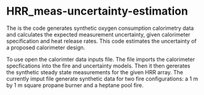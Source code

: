 # HRR_meas-uncertainty-estimation
The is the code generates synthetic oxygen consumption calorimetry data and calculates the expected measurement uncertainty, given calorimeter specification and heat release rates. This code estimates the uncertainty of a proposed calorimeter design. 

To use open the calorimter data inputs file. The file imports the calorimeter specfications into the fire and uncertainty models. Then it then gererates the synthetic steady state measurements for the given HRR array. The currently imput file generate synthetic data for two fire configurations: a 1 m by 1 m square propane burner and a heptane pool fire.

